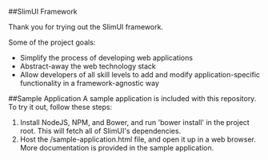 ##SlimUI Framework

Thank you for trying out the SlimUI framework. 

Some of the project goals:
- Simplify the process of developing web applications
- Abstract-away the web technology stack
- Allow developers of all skill levels to add and modify application-specific functionality in a framework-agnostic way


##Sample Application
A sample application is included with this repository. To try it out, follow these steps:

1. Install NodeJS, NPM, and Bower, and run 'bower install' in the project root. This will fetch all of SlimUI's dependencies.
2. Host the /sample-application.html file, and open it up in a web browser. More documentation is provided in the sample application.